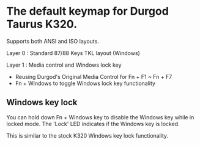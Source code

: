 # The default keymap for Durgod Taurus K320.

Supports both ANSI and ISO layouts.

Layer 0 : Standard 87/88 Keys TKL layout (Windows)

Layer 1 : Media control and Windows lock key
- Reusing Durgod's Original Media Control for Fn + F1 ~ Fn + F7
- Fn + Windows to toggle Windows lock key functionality

## Windows key lock

You can hold down Fn + Windows key to disable the Windows key while in locked mode.
The 'Lock' LED indicates if the Windows key is locked.

This is similar to the stock K320 Windows key lock functionality.
